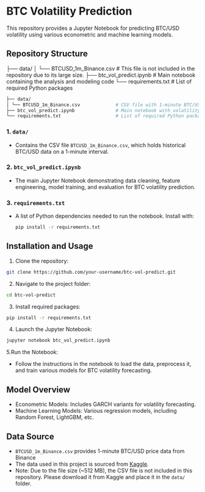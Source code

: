 # BTC Volatility Prediction

This repository provides a Jupyter Notebook for predicting BTC/USD volatility using various econometric and machine learning models. 

## Repository Structure

├── data/ 
│ └── BTCUSD_1m_Binance.csv                 # This file is not included in the repository due to its large size. 
├── btc_vol_predict.ipynb                   # Main notebook containing the analysis and modeling code 
└── requirements.txt                        # List of required Python packages

```bash
├── data/ 
│ └── BTCUSD_1m_Binance.csv             # CSV file with 1-minute BTC/USD data. Is not included in the repository due to its large size.
├── btc_vol_predict.ipynb               # Main notebook with volatility prediction code 
└── requirements.txt                    # List of required Python packages
```

### 1. `data/`
- Contains the CSV file `BTCUSD_1m_Binance.csv`, which holds historical BTC/USD data on a 1-minute interval.

### 2. `btc_vol_predict.ipynb`
- The main Jupyter Notebook demonstrating data cleaning, feature engineering, model training, and evaluation for BTC volatility prediction.

### 3. `requirements.txt`
- A list of Python dependencies needed to run the notebook. Install with:
  ```bash
  pip install -r requirements.txt

## Installation and Usage

1. Clone the repository:
```bash
git clone https://github.com/your-username/btc-vol-predict.git
```

2. Navigate to the project folder:
```bash
cd btc-vol-predict
```

3. Install required packages:
```bash
pip install -r requirements.txt
```

4. Launch the Jupyter Notebook:
```bash
jupyter notebook btc_vol_predict.ipynb
```

5.Run the Notebook:
- Follow the instructions in the notebook to load the data, preprocess it, and train various models for BTC volatility forecasting.

## Model Overview

- Econometric Models: Includes GARCH variants for volatility forecasting.
- Machine Learning Models: Various regression models, including Random Forest, LightGBM, etc.

## Data Source
- `BTCUSD_1m_Binance.csv` provides 1-minute BTC/USD price data from Binance
- The data used in this project is sourced from [Kaggle](https://www.kaggle.com/datasets/imranbukhari/comprehensive-btcusd-1m-data).
- Note: Due to the file size (~512 MB), the CSV file is not included in this repository. Please download it from Kaggle and place it in the `data/` folder.

